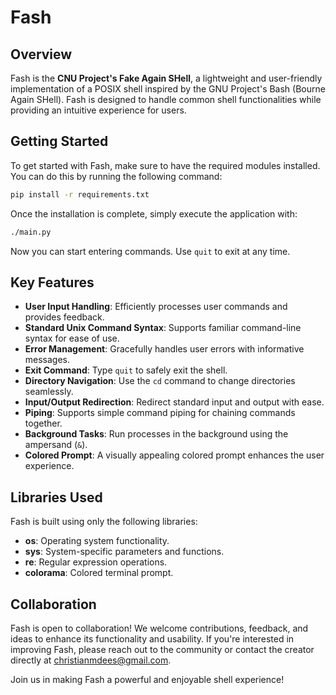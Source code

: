 # Fash

## Overview
Fash is the **CNU Project's Fake Again SHell**, a lightweight and user-friendly implementation of a POSIX shell inspired by the GNU Project's Bash (Bourne Again SHell). Fash is designed to handle common shell functionalities while providing an intuitive experience for users.

## Getting Started
To get started with Fash, make sure to have the required modules installed. You can do this by running the following command:

```bash
pip install -r requirements.txt
```
Once the installation is complete, simply execute the application with:
```bash
./main.py
```

Now you can start entering commands. Use `quit` to exit at any time.

## Key Features
- **User Input Handling**: Efficiently processes user commands and provides feedback.
- **Standard Unix Command Syntax**: Supports familiar command-line syntax for ease of use.
- **Error Management**: Gracefully handles user errors with informative messages.
- **Exit Command**: Type `quit` to safely exit the shell.
- **Directory Navigation**: Use the `cd` command to change directories seamlessly.
- **Input/Output Redirection**: Redirect standard input and output with ease.
- **Piping**: Supports simple command piping for chaining commands together.
- **Background Tasks**: Run processes in the background using the ampersand (`&`).
- **Colored Prompt**: A visually appealing colored prompt enhances the user experience.

## Libraries Used
Fash is built using only the following libraries:
- **os**: Operating system functionality.
- **sys**: System-specific parameters and functions.
- **re**: Regular expression operations.
- **colorama**: Colored terminal prompt.

## Collaboration
Fash is open to collaboration! We welcome contributions, feedback, and ideas to enhance its functionality and usability. If you're interested in improving Fash, please reach out to the community or contact the creator directly at christianmdees@gmail.com.

Join us in making Fash a powerful and enjoyable shell experience!


